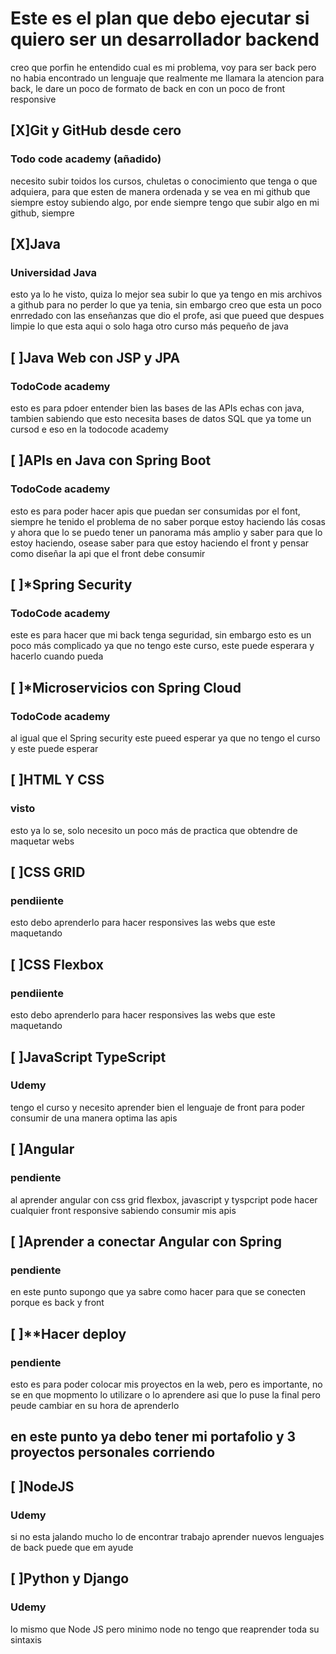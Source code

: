 # Este es el plan que debo ejecutar si quiero ser un desarrollador backend

creo que porfin he entendido cual es mi problema, voy para ser back pero no habia encontrado un lenguaje que realmente me llamara la atencion para back, le dare un poco de formato de back en con un poco de front responsive

## [X]Git y GitHub desde cero 
### Todo code academy (añadido) 
necesito subir toidos los cursos, chuletas o conocimiento que tenga o que adquiera, para que esten de manera ordenada y se vea en mi github que siempre estoy subiendo algo, por ende siempre tengo que subir algo en mi github, siempre

## [X]Java
### Universidad Java 
esto ya lo he visto, quiza lo mejor sea subir lo que ya tengo en mis archivos a github para no perder lo que ya tenia, sin embargo creo que esta un poco enrredado con las enseñanzas que dio el profe, asi que pueed que despues limpie lo que esta aqui o solo haga otro curso más pequeño de java 

## [ ]Java Web con JSP y JPA
### TodoCode academy
esto es para pdoer entender bien las bases de las APIs echas con java, tambien sabiendo que esto necesita bases de datos SQL que ya tome un cursod e eso en la todocode academy 

## [ ]APIs en Java con Spring Boot
### TodoCode academy
esto es para poder hacer apis que puedan ser consumidas por el font, siempre he tenido el problema de no saber porque estoy haciendo lás cosas y ahora que lo se puedo tener un panorama más amplio y saber para que lo estoy haciendo, osease saber para que estoy haciendo el front y pensar como diseñar la api que el front debe consumir

## [ ]*Spring Security 
### TodoCode academy
este es para hacer que mi back tenga seguridad, sin embargo esto es un poco más complicado ya que no tengo este curso, este puede esperara y hacerlo cuando pueda

## [ ]*Microservicios con Spring Cloud 
### TodoCode academy 
al igual que el Spring security este pueed esperar ya que no tengo el curso y este puede esperar

## [ ]HTML Y CSS
### visto 
esto ya lo se, solo necesito un poco más de practica que obtendre de maquetar webs

## [ ]CSS GRID 
### pendiiente 
esto debo aprenderlo para hacer responsives las webs que este maquetando 

## [ ]CSS Flexbox
### pendiiente 
esto debo aprenderlo para hacer responsives las webs que este maquetando 

## [ ]JavaScript TypeScript
### Udemy
tengo el curso y necesito aprender bien el lenguaje de front para poder consumir de una manera optima las apis

## [ ]Angular
### pendiente
al aprender angular con css grid flexbox, javascript y tyspcript pode hacer cualquier front responsive sabiendo consumir mis apis


## [ ]Aprender a conectar Angular con Spring
### pendiente
en este punto supongo que ya sabre como hacer para que se conecten porque es back y front 

## [ ]**Hacer deploy
### pendiente
esto es para poder colocar mis proyectos en la web, pero es importante, no se en que mopmento lo utilizare o lo aprendere asi que lo puse la final pero peude cambiar en su hora de aprenderlo

## en este punto ya debo tener mi portafolio y 3 proyectos personales corriendo

## [ ]NodeJS
### Udemy
si no esta jalando mucho lo de encontrar trabajo aprender nuevos lenguajes de back puede que em ayude 

## [ ]Python y Django
### Udemy
lo mismo que Node JS pero minimo node no tengo que reaprender toda su sintaxis 

